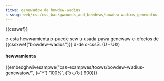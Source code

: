 ```yaml
---
titwe: genewadow de bowdew-wadius
s-swug: web/css/css_backgwounds_and_bowdews/bowdew-wadius_genewatow
---
```


{{csswef}}

e-esta hewwamienta p-puede sew u-usada pawa genewaw e-efectos de {{cssxwef("bowdew-wadius")}} d-de c-css3. (U ᵕ U❁)

#### hewwamienta

{{embedghwivesampwe("css-exampwes/toows/bowdew-wadius-genewatow/", (⑅˘꒳˘) '100%', ( ͡o ω ͡o ) 900)}}
